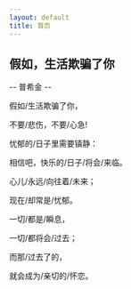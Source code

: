 ```yaml
---
layout: default
title: 首页 
---
```

<div id="rain-drops">
    <hgroup class="ignore">
        <h2>假如，生活欺骗了你</h2>
        <p>-- 普希金 --</p>
    </hgroup>
    <p>假如/生活欺骗了你，</p>
    <p>不要/悲伤，不要/心急!</p>
    <p>忧郁的/日子里需要镇静：</p>
    <p>相信吧，快乐的/日子/将会/来临。</p>
    <p>心儿/永远/向往着/未来；</p>
    <p>现在/却常是/忧郁。</p>
    <p>一切/都是/瞬息，</p>
    <p>一切/都将会/过去；</p>
    <p>而那/过去了的，</p>
    <p>就会成为/亲切的/怀恋。</p>
</div>
<script src="/static/js/jquery.min.js"></script>
<script src="/static/js/writePoetry.min.js?t=20120926"></script>
<script>
var wp = $.writePoetry('#rain-drops', {ignoreClass: '.ignore'});
wp.appendData('<p>Test it is ok?</p>');
</script>
